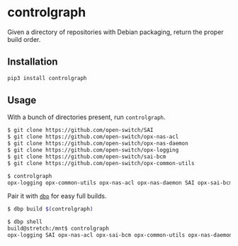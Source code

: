 # controlgraph

Given a directory of repositories with Debian packaging, return the proper build order.

## Installation

```bash
pip3 install controlgraph
```

## Usage

With a bunch of directories present, run `controlgraph`.

```bash
$ git clone https://github.com/open-switch/SAI
$ git clone https://github.com/open-switch/opx-nas-acl
$ git clone https://github.com/open-switch/opx-nas-daemon
$ git clone https://github.com/open-switch/opx-logging
$ git clone https://github.com/open-switch/sai-bcm
$ git clone https://github.com/open-switch/opx-common-utils

$ controlgraph
opx-logging opx-common-utils opx-nas-acl opx-nas-daemon SAI opx-sai-bcm
```

Pair it with [`dbp`](https://github.com/opx-infra/dbp) for easy full builds.

```bash
$ dbp build $(controlgraph)

$ dbp shell
build@stretch:/mnt$ controlgraph
opx-logging SAI opx-nas-acl opx-sai-bcm opx-common-utils opx-nas-daemon
```
